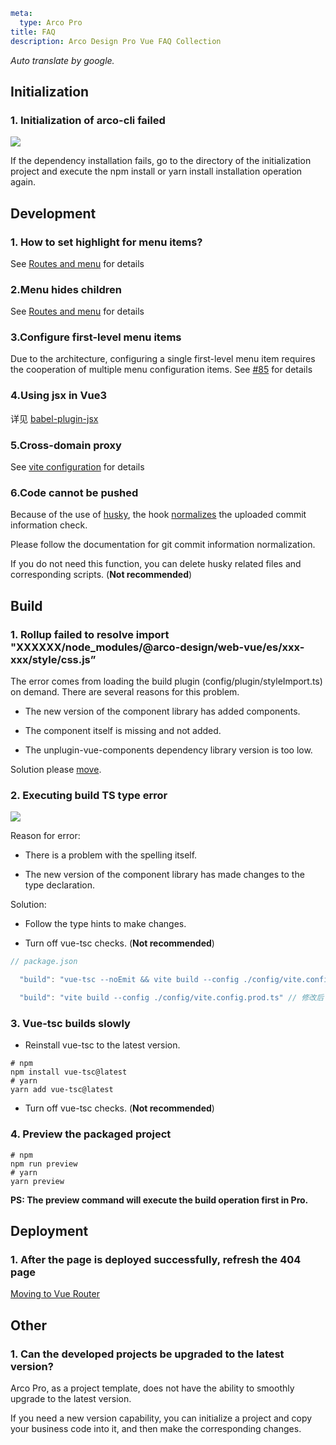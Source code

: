 ```yaml
meta:
  type: Arco Pro
title: FAQ
description: Arco Design Pro Vue FAQ Collection
```

*Auto translate by google.*

## Initialization

### 1. Initialization of arco-cli failed

![](http://p3-armor.byteimg.com/tos-cn-i-49unhts6dw/iShot_2022-05-26_16.12.14.png~tplv-49unhts6dw-image.image)

If the dependency installation fails, go to the directory of the initialization project and execute the npm install or yarn install installation operation again.

## Development

### 1. How to set highlight for menu items?
See [Routes and menu](/vue/docs/pro/routes-and-menu) for details

### 2.Menu hides children
See [Routes and menu](/vue/docs/pro/routes-and-menu) for details

### 3.Configure first-level menu items

Due to the architecture, configuring a single first-level menu item requires the cooperation of multiple menu configuration items. See [#85]([/vue/docs/pro/routes-and-menu](https://github.com/arco-design/arco-design-pro-vue/issues/85#issuecomment-1142289501)) for details 

### 4.Using jsx in Vue3

详见 [babel-plugin-jsx](https://github.com/vuejs/babel-plugin-jsx)

### 5.Cross-domain proxy
See [vite configuration](https://cn.vitejs.dev/config/#server-open) for details

### 6.Code cannot be pushed

Because of the use of [husky](https://github.com/typicode/husky), the hook [normalizes](https://docs.google.com/document/d/1QrDFcIiPjSLDn3EL15IJygNPiHORgU1_OOAqWjiDU5Y/edit#heading=h.greljkmo14y0) the uploaded commit information check.

Please follow the documentation for git commit information normalization.

If you do not need this function, you can delete husky related files and corresponding scripts. (**Not recommended**)

## Build

### 1. Rollup failed to resolve import "XXXXXX/node_modules/@arco-design/web-vue/es/xxx-xxx/style/css.js”

The error comes from loading the build plugin (config/plugin/styleImport.ts) on demand. There are several reasons for this problem.

- The new version of the component library has added components.

- The component itself is missing and not added.

- The unplugin-vue-components dependency library version is too low.

Solution please [move](https://github.com/arco-design/arco-design-pro-vue/issues/71).

### 2. Executing build TS type error

![](http://p3-armor.byteimg.com/tos-cn-i-49unhts6dw/iShot_2022-05-26_17.36.59.png~tplv-49unhts6dw-image.image)

Reason for error:

- There is a problem with the spelling itself.

- The new version of the component library has made changes to the type declaration.

Solution:

- Follow the type hints to make changes.

- Turn off vue-tsc checks. (**Not recommended**)

```ts
// package.json

  "build": "vue-tsc --noEmit && vite build --config ./config/vite.config.prod.ts"  // before fixing

  "build": "vite build --config ./config/vite.config.prod.ts" // 修改后
```

### 3. Vue-tsc builds slowly

- Reinstall vue-tsc to the latest version.

```shell
# npm
npm install vue-tsc@latest
# yarn
yarn add vue-tsc@latest
```

- Turn off vue-tsc checks. (**Not recommended**)



### 4. Preview the packaged project

```shell
# npm
npm run preview
# yarn
yarn preview
```
**PS: The preview command will execute the build operation first in Pro.**

## Deployment

### 1. After the page is deployed successfully, refresh the 404 page

[Moving to Vue Router](https://router.vuejs.org/guide/essentials/history-mode.html)

## Other

### 1. Can the developed projects be upgraded to the latest version?

Arco Pro, as a project template, does not have the ability to smoothly upgrade to the latest version.

If you need a new version capability, you can initialize a project and copy your business code into it, and then make the corresponding changes.
